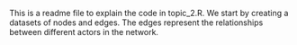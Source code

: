 This is a readme file to explain the code in topic_2.R.
We start by creating a datasets of nodes and edges. 
The edges represent the relationships between different actors in the network.